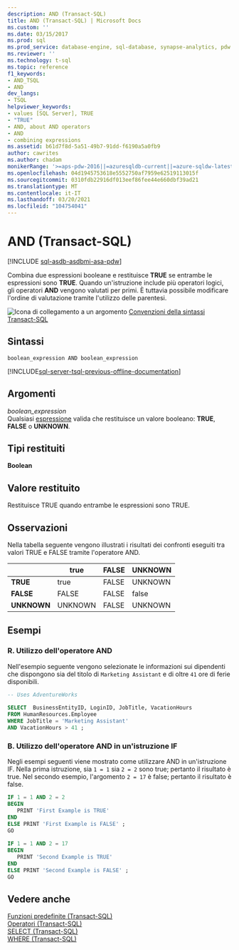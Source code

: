 ```yaml
---
description: AND (Transact-SQL)
title: AND (Transact-SQL) | Microsoft Docs
ms.custom: ''
ms.date: 03/15/2017
ms.prod: sql
ms.prod_service: database-engine, sql-database, synapse-analytics, pdw
ms.reviewer: ''
ms.technology: t-sql
ms.topic: reference
f1_keywords:
- AND_TSQL
- AND
dev_langs:
- TSQL
helpviewer_keywords:
- values [SQL Server], TRUE
- "TRUE"
- AND, about AND operators
- AND
- combining expressions
ms.assetid: b61d7f8d-5a51-49b7-91dd-f6190a5a0fb9
author: cawrites
ms.author: chadam
monikerRange: '>=aps-pdw-2016||=azuresqldb-current||=azure-sqldw-latest||>=sql-server-2016||>=sql-server-linux-2017||=azuresqldb-mi-current'
ms.openlocfilehash: 04d1945753618e5552750af7959e62519113015f
ms.sourcegitcommit: 0310fdb22916df013eef86fee44e660dbf39ad21
ms.translationtype: MT
ms.contentlocale: it-IT
ms.lasthandoff: 03/20/2021
ms.locfileid: "104754041"
---
```

# <a name="and-transact-sql"></a>AND (Transact-SQL)
[!INCLUDE [sql-asdb-asdbmi-asa-pdw](../../includes/applies-to-version/sql-asdb-asdbmi-asa-pdw.md)]

  Combina due espressioni booleane e restituisce **TRUE** se entrambe le espressioni sono **TRUE**. Quando un'istruzione include più operatori logici, gli operatori **AND** vengono valutati per primi. È tuttavia possibile modificare l'ordine di valutazione tramite l'utilizzo delle parentesi.  
  
 ![Icona di collegamento a un argomento](../../database-engine/configure-windows/media/topic-link.gif "Icona di collegamento a un argomento") [Convenzioni della sintassi Transact-SQL](../../t-sql/language-elements/transact-sql-syntax-conventions-transact-sql.md)  
  
## <a name="syntax"></a>Sintassi  
  
```syntaxsql
boolean_expression AND boolean_expression  
```  
  
[!INCLUDE[sql-server-tsql-previous-offline-documentation](../../includes/sql-server-tsql-previous-offline-documentation.md)]

## <a name="arguments"></a>Argomenti
 *boolean_expression*  
 Qualsiasi [espressione](../../t-sql/language-elements/expressions-transact-sql.md) valida che restituisce un valore booleano: **TRUE**, **FALSE** o **UNKNOWN**.  
  
## <a name="result-types"></a>Tipi restituiti  
 **Boolean**  
  
## <a name="result-value"></a>Valore restituito  
 Restituisce TRUE quando entrambe le espressioni sono TRUE.  
  
## <a name="remarks"></a>Osservazioni  
 Nella tabella seguente vengono illustrati i risultati dei confronti eseguiti tra valori TRUE e FALSE tramite l'operatore AND.  
  
||true|FALSE|UNKNOWN|  
|------|----------|-----------|-------------|  
|**TRUE**|true|FALSE|UNKNOWN|  
|**FALSE**|FALSE|FALSE|false|  
|**UNKNOWN**|UNKNOWN|FALSE|UNKNOWN|  
  
## <a name="examples"></a>Esempi  
  
### <a name="a-using-the-and-operator"></a>R. Utilizzo dell'operatore AND  
 Nell'esempio seguente vengono selezionate le informazioni sui dipendenti che dispongono sia del titolo di `Marketing Assistant` e di oltre `41` ore di ferie disponibili.  
  
```sql  
-- Uses AdventureWorks  
  
SELECT  BusinessEntityID, LoginID, JobTitle, VacationHours   
FROM HumanResources.Employee  
WHERE JobTitle = 'Marketing Assistant'  
AND VacationHours > 41 ;  
```  
  
### <a name="b-using-the-and-operator-in-an-if-statement"></a>B. Utilizzo dell'operatore AND in un'istruzione IF  
 Negli esempi seguenti viene mostrato come utilizzare AND in un'istruzione IF. Nella prima istruzione, sia `1 = 1` sia `2 = 2` sono true; pertanto il risultato è true. Nel secondo esempio, l'argomento `2 = 17` è false; pertanto il risultato è false.  
  
```sql  
IF 1 = 1 AND 2 = 2  
BEGIN  
   PRINT 'First Example is TRUE'  
END  
ELSE PRINT 'First Example is FALSE' ;  
GO  
  
IF 1 = 1 AND 2 = 17  
BEGIN  
   PRINT 'Second Example is TRUE'  
END  
ELSE PRINT 'Second Example is FALSE' ;  
GO  
```  
  
## <a name="see-also"></a>Vedere anche  
 [Funzioni predefinite &#40;Transact-SQL&#41;](~/t-sql/functions/functions.md)   
 [Operatori &#40;Transact-SQL&#41;](../../t-sql/language-elements/operators-transact-sql.md)   
 [SELECT &#40;Transact-SQL&#41;](../../t-sql/queries/select-transact-sql.md)   
 [WHERE &#40;Transact-SQL&#41;](../../t-sql/queries/where-transact-sql.md)  
  
  
